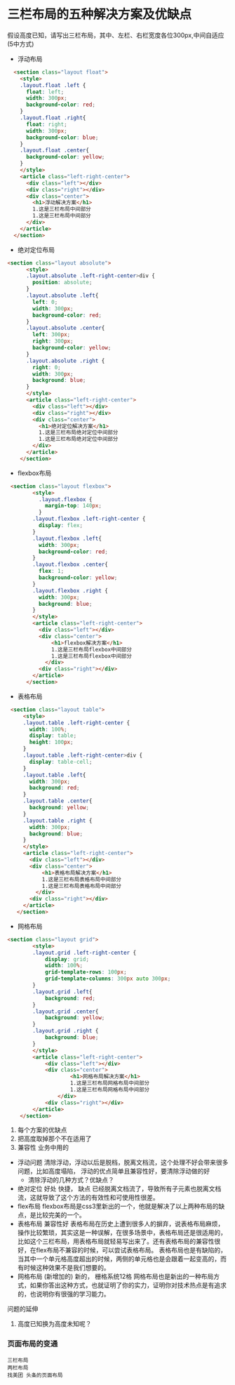 # 三栏布局的五种解决方案及优缺点
假设高度已知，请写出三栏布局，其中、左栏、右栏宽度各位300px,中间自适应 (5中方式)
- 浮动布局
```html
  <section class="layout float">
    <style>
    .layout.float .left {
      float: left;
      width: 300px;
      background-color: red;
    }
    .layout.float .right{
      float: right;
      width: 300px;
      background-color: blue;
    }
    .layout.float .center{
      background-color: yellow;
    }
    </style>
    <article class="left-right-center">
      <div class="left"></div>
      <div class="right"></div>
      <div class="center">
        <h1>浮动解决方案</h1>
        1.这是三栏布局中间部分
        1.这是三栏布局中间部分
      </div>
    </article>
  </section>
```
- 绝对定位布局
```html
<section class="layout absolute">
      <style>
      .layout.absolute .left-right-center>div {
        position: absolute;
      }
      .layout.absolute .left{
        left: 0;
        width: 300px;
        background-color: red;
      }
      .layout.absolute .center{
        left: 300px;
        right: 300px;
        background-color: yellow;
      }
      .layout.absolute .right {
        right: 0;
        width: 300px;
        background: blue;
      }
      </style>
      <article class="left-right-center">
        <div class="left"></div>
        <div class="right"></div>
        <div class="center">
          <h1>绝对定位解决方案</h1>
          1.这是三栏布局绝对定位中间部分
          1.这是三栏布局绝对定位中间部分
        </div>
      </article>
    </section>
```
- flexbox布局
```html
 <section class="layout flexbox">
        <style>
          .layout.flexbox {
            margin-top: 140px;
          }
        .layout.flexbox .left-right-center {
          display: flex;
        }
        .layout.flexbox .left{
          width: 300px;
          background-color: red;
        }
        .layout.flexbox .center{
          flex: 1;
          background-color: yellow;
        }
        .layout.flexbox .right {
          width: 300px;
          background: blue;
        }
        </style>
        <article class="left-right-center">
          <div class="left"></div>
          <div class="center">
              <h1>flexbox解决方案</h1>
              1.这是三栏布局flexbox中间部分
              1.这是三栏布局flexbox中间部分
            </div>
          <div class="right"></div>
        </article>
      </section>
```
- 表格布局
```html
 <section class="layout table">
     <style>
     .layout.table .left-right-center {
       width: 100%;
       display: table;
       height: 100px;
     }
     .layout.table .left-right-center>div {
       display: table-cell;
     }
     .layout.table .left{
       width: 300px;
       background: red;
     }
     .layout.table .center{
       background: yellow;
     }
     .layout.table .right {
       width: 300px;
       background: blue;
     }
     </style>
     <article class="left-right-center">
       <div class="left"></div>
       <div class="center">
           <h1>表格布局解决方案</h1>
           1.这是三栏布局表格布局中间部分
           1.这是三栏布局表格布局中间部分
         </div>
       <div class="right"></div>
     </article>
   </section>
```
- 网格布局
```html
<section class="layout grid">
		<style>
		.layout.grid .left-right-center {
			display: grid;
			width: 100%;
			grid-template-rows: 100px;
			grid-template-columns: 300px auto 300px;
		}
		.layout.grid .left{
			background: red;
		}
		.layout.grid .center{
			background: yellow;
		}
		.layout.grid .right {
			background: blue;
		}
		</style>
		<article class="left-right-center">
			<div class="left"></div>
			<div class="center">
					<h1>网格布局解决方案</h1>
					1.这是三栏布局网格布局中间部分
					1.这是三栏布局网格布局中间部分
				</div>
			<div class="right"></div>
		</article>
	</section>
```
1. 每个方案的优缺点
2. 把高度取掉那个不在适用了
3. 兼容性 业务中用的
- 浮动问题 
  清除浮动，浮动以后是脱档，脱离文档流，这个处理不好会带来很多问题，比如高度塌陷，
	浮动的优点简单且兼容性好，要清除浮动做的好
	- 清除浮动的几种方式？优缺点？
- 绝对定位 
  好处 快捷， 缺点 已经脱离文档流了，导致所有子元素也脱离文档流，这就导致了这个方法的有效性和可使用性很差。
- flex布局
  flexbox布局是css3里新出的一个，他就是解决了以上两种布局的缺点，是比较完美的一个。
- 表格布局
  兼容性好
	表格布局在历史上遭到很多人的摒弃，说表格布局麻烦，操作比较繁琐，其实这是一种误解，在很多场景中，表格布局还是很适用的，比如这个三栏布局，用表格布局就轻易写出来了。还有表格布局的兼容性很好，在flex布局不兼容的时候，可以尝试表格布局。 
表格布局也是有缺陷的，当其中一个单元格高度超出的时候，两侧的单元格也是会跟着一起变高的，而有时候这种效果不是我们想要的。
- 网格布局 (新增加的)
  新的， 栅格系统12格
网格布局也是新出的一种布局方式，如果你答出这种方式，也就证明了你的实力，证明你对技术热点是有追求的，也说明你有很强的学习能力。

问题的延伸
1. 高度已知换为高度未知呢？
### 页面布局的变通
	三栏布局
	两栏布局
	找美团 头条的页面布局